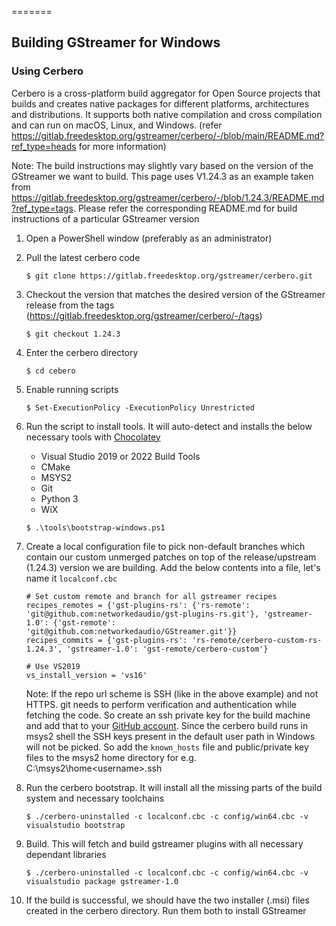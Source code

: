 =======
## Building GStreamer for Windows
### Using Cerbero

Cerbero is a cross-platform build aggregator for Open Source projects that builds
and creates native packages for different platforms, architectures and distributions.
It supports both native compilation and cross compilation and can run on macOS,
Linux, and Windows. (refer https://gitlab.freedesktop.org/gstreamer/cerbero/-/blob/main/README.md?ref_type=heads for more information)

Note: The build instructions may slightly vary based on the version of the GStreamer we want to build. This page uses V1.24.3 as an example taken from https://gitlab.freedesktop.org/gstreamer/cerbero/-/blob/1.24.3/README.md?ref_type=tags. Please refer the corresponding README.md for build instructions of a particular GStreamer version


1. Open a PowerShell window (preferably as an administrator)
2. Pull the latest cerbero code

    `$ git clone https://gitlab.freedesktop.org/gstreamer/cerbero.git`

3. Checkout the version that matches the desired version of the GStreamer release from the tags (https://gitlab.freedesktop.org/gstreamer/cerbero/-/tags)

    `$ git checkout 1.24.3`
4. Enter the cerbero directory

    `$ cd cebero`

5. Enable running scripts

    `$ Set-ExecutionPolicy -ExecutionPolicy Unrestricted`

6. Run the script to install tools. It will auto-detect and
installs the below necessary tools with [Chocolatey](https://chocolatey.org/)
    - Visual Studio 2019 or 2022 Build Tools
    - CMake
    - MSYS2
    - Git
    - Python 3
    - WiX

    `$ .\tools\bootstrap-windows.ps1`

7. Create a local configuration file to pick non-default branches which contain our custom unmerged patches on top of the release/upstream (1.24.3) version we are building. Add the below contents into a file, let's name it `localconf.cbc`

    ```
    # Set custom remote and branch for all gstreamer recipes
    recipes_remotes = {'gst-plugins-rs': {'rs-remote': 'git@github.com:networkedaudio/gst-plugins-rs.git'}, 'gstreamer-1.0': {'gst-remote': 'git@github.com:networkedaudio/GStreamer.git'}}
    recipes_commits = {'gst-plugins-rs': 'rs-remote/cerbero-custom-rs-1.24.3', 'gstreamer-1.0': 'gst-remote/cerbero-custom'}

    # Use VS2019
    vs_install_version = 'vs16'
    ```
    Note:
    If the repo url scheme is SSH (like in the above example) and not HTTPS. git needs to perform verification and authentication while fetching the code. So create an ssh private key for the build machine and add that to your [GitHub account](https://docs.github.com/en/enterprise-cloud@latest/authentication/connecting-to-github-with-ssh/adding-a-new-ssh-key-to-your-github-account).
    Since the cerbero build runs in msys2 shell the SSH keys present in the default user path in Windows will not be picked. So add the `known_hosts` file and public/private key files to the msys2 home directory for e.g. C:\msys2\home\<username>\.ssh

8. Run the cerbero bootstrap. It will install all the missing parts of the build system and necessary toolchains

    `$ ./cerbero-uninstalled -c localconf.cbc -c config/win64.cbc -v visualstudio bootstrap`

9. Build. This will fetch and build gstreamer plugins with all necessary dependant libraries

    `$ ./cerbero-uninstalled -c localconf.cbc -c config/win64.cbc -v visualstudio package gstreamer-1.0`

10. If the build is successful, we should have the two installer (.msi) files created in the cerbero directory. Run them both to install GStreamer